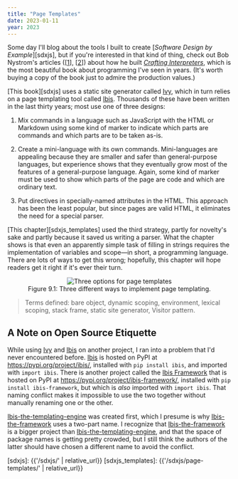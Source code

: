 ```yaml
---
title: "Page Templates"
date: 2023-01-11
year: 2023
---
```


Some day I'll blog about the tools I built to create [*Software Design by Example*][sdxjs],
but if you're interested in that kind of thing,
check out Bob Nystrom's articles ([[1][crafting_1]], [[2][crafting_2]])
about how he built [*Crafting Interpreters*][crafting],
which is the most beautiful book about programming I've seen in years.
(It's worth buying a copy of the book just to admire the production values.)

[This book][sdxjs] uses a static site generator called [Ivy][ivy],
which in turn relies on a page templating tool called [Ibis][ibis].
Thousands of these have been written in the last thirty years;
most use one of three designs:

1.  Mix commands in a language such as JavaScript with the HTML or Markdown
    using some kind of marker to indicate which parts are commands
    and which parts are to be taken as-is.

2.  Create a mini-language with its own commands.
    Mini-languages are appealing because they are smaller and safer than general-purpose languages,
    but experience shows that they eventually grow
    most of the features of a general-purpose language.
    Again, some kind of marker must be used to show
    which parts of the page are code and which are ordinary text.

3.  Put directives in specially-named attributes in the HTML.
    This approach has been the least popular,
    but since pages are valid HTML,
    it eliminates the need for a special parser.

[This chapter][sdxjs_templates] used the third strategy,
partly for novelty's sake and partly because it saved us writing a parser.
What the chapter shows is that even an apparently simple task of filling in strings
requires the implementation of variables and scope—in short,
a programming language.
There are lots of ways to get this wrong;
hopefully,
this chapter will hope readers get it right if it's ever their turn.

<figure id="page-templates-options" align="center">
  <img src="{{'/sdxjs/page-templates/options.svg' | relative_url}}" alt="Three options for page templates"/>
  <figcaption>Figure 9.1: Three different ways to implement page templating.</figcaption>
</figure>

> Terms defined: bare object, dynamic scoping, environment, lexical scoping, stack frame, static site generator, Visitor pattern.

## A Note on Open Source Etiquette

While using [Ivy][ivy] and [Ibis][ibis] on another project,
I ran into a problem that I'd never encountered before.
[Ibis][ibis] is hosted on PyPI at <https://pypi.org/project/ibis/>,
installed with `pip install ibis`,
and imported with `import ibis`.
There is another project called the [Ibis Framework][ibis_framework]
that is hosted on PyPI at <https://pypi.org/project/ibis-framework/>,
installed with `pip install ibis-framework`,
but which is *also* imported with `import ibis`.
That naming conflict makes it impossible to use the two together
without manually renaming one or the other.

[Ibis-the-templating-engine][ibis] was created first,
which I presume is why [Ibis-the-framework][ibis_framework] uses a two-part name.
I recognize that [Ibis-the-framework][ibis_framework] is a bigger project
than [Ibis-the-templating-engine][ibis],
and that the space of package names is getting pretty crowded,
but I still think the authors of the latter should have chosen a different name
to avoid the conflict.

[crafting]: https://craftinginterpreters.com/
[crafting_1]: http://journal.stuffwithstuff.com/2020/04/05/crafting-crafting-interpreters/
[crafting_2]: http://journal.stuffwithstuff.com/2021/07/29/640-pages-in-15-months/
[ibis]: http://www.dmulholl.com/docs/ibis/master/
[ibis_framework]: https://ibis-project.org/
[ivy]: https://www.dmulholl.com/docs/ivy/dev/
[sdxjs]: {{'/sdxjs/' | relative_url}}
[sdxjs_templates]: {{'/sdxjs/page-templates/' | relative_url}}